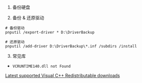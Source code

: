1. 备份硬盘

2. 备份 & 还原驱动

```batch
# 备份驱动
pnputil /export-driver * D:\DriverBackup

# 还原驱动
pnputil /add-driver D:\DriverBackup\*.inf /subdirs /install
```

3. 常见库
* `VCRUNTIME140.dll not Found`

[Latest supported Visual C++ Redistributable downloads](https://learn.microsoft.com/en-us/cpp/windows/latest-supported-vc-redist)



